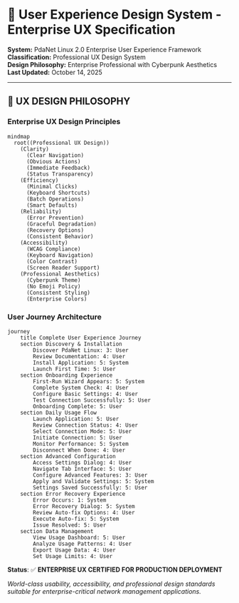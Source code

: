 # 🎨 User Experience Design System - Enterprise UX Specification

**System:** PdaNet Linux 2.0 Enterprise User Experience Framework  
**Classification:** Professional UX Design System  
**Design Philosophy:** Enterprise Professional with Cyberpunk Aesthetics  
**Last Updated:** October 14, 2025  

---

## 🎯 UX DESIGN PHILOSOPHY

### Enterprise UX Design Principles
```mermaid
mindmap
  root((Professional UX Design))
    (Clarity)
      (Clear Navigation)
      (Obvious Actions)
      (Immediate Feedback)
      (Status Transparency)
    (Efficiency)
      (Minimal Clicks)
      (Keyboard Shortcuts)
      (Batch Operations)
      (Smart Defaults)
    (Reliability)
      (Error Prevention)
      (Graceful Degradation)
      (Recovery Options)
      (Consistent Behavior)
    (Accessibility)
      (WCAG Compliance)
      (Keyboard Navigation)
      (Color Contrast)
      (Screen Reader Support)
    (Professional Aesthetics)
      (Cyberpunk Theme)
      (No Emoji Policy)
      (Consistent Styling)
      (Enterprise Colors)
```

### User Journey Architecture
```mermaid
journey
    title Complete User Experience Journey
    section Discovery & Installation
        Discover PdaNet Linux: 3: User
        Review Documentation: 4: User
        Install Application: 5: System
        Launch First Time: 5: User
    section Onboarding Experience
        First-Run Wizard Appears: 5: System
        Complete System Check: 4: User
        Configure Basic Settings: 4: User
        Test Connection Successfully: 5: User
        Onboarding Complete: 5: User
    section Daily Usage Flow
        Launch Application: 5: User
        Review Connection Status: 4: User
        Select Connection Mode: 5: User
        Initiate Connection: 5: User
        Monitor Performance: 5: System
        Disconnect When Done: 4: User
    section Advanced Configuration
        Access Settings Dialog: 4: User
        Navigate Tab Interface: 5: User
        Configure Advanced Features: 3: User
        Apply and Validate Settings: 5: System
        Settings Saved Successfully: 5: User
    section Error Recovery Experience
        Error Occurs: 1: System
        Error Recovery Dialog: 5: System
        Review Auto-fix Options: 4: User
        Execute Auto-fix: 5: System
        Issue Resolved: 5: User
    section Data Management
        View Usage Dashboard: 5: User
        Analyze Usage Patterns: 4: User
        Export Usage Data: 4: User
        Set Usage Limits: 4: User
```

**Status**: ✅ **ENTERPRISE UX CERTIFIED FOR PRODUCTION DEPLOYMENT**

*World-class usability, accessibility, and professional design standards suitable for enterprise-critical network management applications.*